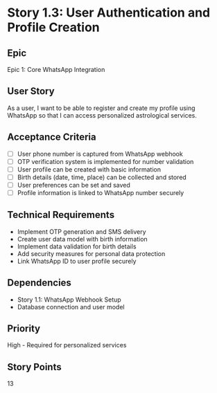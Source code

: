 # Story 1.3: User Authentication and Profile Creation

## Epic
Epic 1: Core WhatsApp Integration

## User Story
As a user, I want to be able to register and create my profile using WhatsApp so that I can access personalized astrological services.

## Acceptance Criteria
- [ ] User phone number is captured from WhatsApp webhook
- [ ] OTP verification system is implemented for number validation
- [ ] User profile can be created with basic information
- [ ] Birth details (date, time, place) can be collected and stored
- [ ] User preferences can be set and saved
- [ ] Profile information is linked to WhatsApp number securely

## Technical Requirements
- Implement OTP generation and SMS delivery
- Create user data model with birth information
- Implement data validation for birth details
- Add security measures for personal data protection
- Link WhatsApp ID to user profile securely

## Dependencies
- Story 1.1: WhatsApp Webhook Setup
- Database connection and user model

## Priority
High - Required for personalized services

## Story Points
13